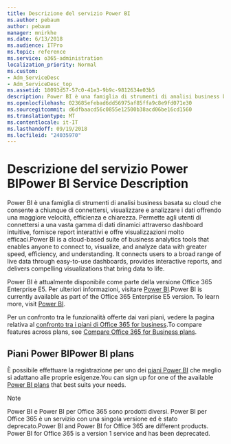 ```yaml
---
title: Descrizione del servizio Power BI
ms.author: pebaum
author: pebaum
manager: mnirkhe
ms.date: 6/13/2018
ms.audience: ITPro
ms.topic: reference
ms.service: o365-administration
localization_priority: Normal
ms.custom:
- Adm_ServiceDesc
- Adm_ServiceDesc_top
ms.assetid: 18093d57-57c0-41e3-9b9c-9812634e03b5
description: Power BI è una famiglia di strumenti di analisi business basata su cloud che consente a chiunque di connettersi, visualizzare e analizzare i dati offrendo una maggiore velocità, efficienza e chiarezza. Permette agli utenti di connettersi a una vasta gamma di dati dinamici attraverso dashboard intuitive, fornisce report interattivi e offre visualizzazioni molto efficaci.
ms.openlocfilehash: 023685efebad6dd56975af85ffa9c8e9fd071e30
ms.sourcegitcommit: d6dfbaacd56c0855e12500b38acd06be16cd1560
ms.translationtype: MT
ms.contentlocale: it-IT
ms.lasthandoff: 09/19/2018
ms.locfileid: "24035970"
---
```

# <a name="power-bi-service-description"></a><span data-ttu-id="f6810-104">Descrizione del servizio Power BI</span><span class="sxs-lookup"><span data-stu-id="f6810-104">Power BI Service Description</span></span>

<span data-ttu-id="f6810-p102">Power BI è una famiglia di strumenti di analisi business basata su cloud che consente a chiunque di connettersi, visualizzare e analizzare i dati offrendo una maggiore velocità, efficienza e chiarezza. Permette agli utenti di connettersi a una vasta gamma di dati dinamici attraverso dashboard intuitive, fornisce report interattivi e offre visualizzazioni molto efficaci.</span><span class="sxs-lookup"><span data-stu-id="f6810-p102">Power BI is a cloud-based suite of business analytics tools that enables anyone to connect to, visualize, and analyze data with greater speed, efficiency, and understanding. It connects users to a broad range of live data through easy-to-use dashboards, provides interactive reports, and delivers compelling visualizations that bring data to life.</span></span>
  
<span data-ttu-id="f6810-p103">Power BI è attualmente disponibile come parte della versione Office 365 Enterprise E5. Per ulteriori informazioni, visitare [Power BI](https://powerbi.microsoft.com/).</span><span class="sxs-lookup"><span data-stu-id="f6810-p103">Power BI is currently available as part of the Office 365 Enterprise E5 version. To learn more, visit [Power BI](https://powerbi.microsoft.com/).</span></span>
  
<span data-ttu-id="f6810-109">Per un confronto tra le funzionalità offerte dai vari piani, vedere la pagina relativa al [confronto tra i piani di Office 365 for business](http://go.microsoft.com/fwlink/?LinkID=799177&amp;clcid=0x409).</span><span class="sxs-lookup"><span data-stu-id="f6810-109">To compare features across plans, see [Compare Office 365 for Business plans](http://go.microsoft.com/fwlink/?LinkID=799177&amp;clcid=0x409).</span></span>
  
## <a name="power-bi-plans"></a><span data-ttu-id="f6810-110">Piani Power BI</span><span class="sxs-lookup"><span data-stu-id="f6810-110">Power BI plans</span></span>
<span data-ttu-id="f6810-111"><a name="BKMK_PowerBIPlans"> </a></span><span class="sxs-lookup"><span data-stu-id="f6810-111"></span></span>

<span data-ttu-id="f6810-112">È possibile effettuare la registrazione per uno dei [piani Power BI](https://go.microsoft.com/fwlink/?LinkID=786854) che meglio si adattano alle proprie esigenze.</span><span class="sxs-lookup"><span data-stu-id="f6810-112">You can sign up for one of the available [Power BI plans](https://go.microsoft.com/fwlink/?LinkID=786854) that best suits your needs.</span></span> 
  
> [!NOTE]
> <span data-ttu-id="f6810-p104">Power BI e Power BI per Office 365 sono prodotti diversi. Power BI per Office 365 è un servizio con una singola versione ed è stato deprecato.</span><span class="sxs-lookup"><span data-stu-id="f6810-p104">Power BI and Power BI for Office 365 are different products. Power BI for Office 365 is a version 1 service and has been deprecated.</span></span> 
  


